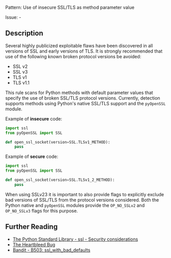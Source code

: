 Pattern: Use of insecure SSL/TLS as method parameter value

Issue: -

## Description

Several highly publicized exploitable flaws have been discovered in all
versions of SSL and early versions of TLS. It is strongly recommended that use
of the following known broken protocol versions be avoided:

  - SSL v2
  - SSL v3
  - TLS v1
  - TLS v1.1
  
This rule scans for Python methods with default parameter values that specify the use of broken SSL/TLS protocol versions. Currently,
detection supports methods using Python's native SSL/TLS support and the `pyOpenSSL` module.


Example of **insecure** code:

```python
import ssl
from pyOpenSSL import SSL

def open_ssl_socket(version=SSL.TLSv1_METHOD):
    pass
```

Example of **secure** code:

```python
import ssl
from pyOpenSSL import SSL

def open_ssl_socket(version=SSL.TLSv1_2_METHOD):
    pass
```

When using SSLv23 it is important to also provide flags to explicitly exclude bad versions of SSL/TLS from the protocol versions considered. Both the Python native and `pyOpenSSL` modules provide the `OP_NO_SSLv2` and `OP_NO_SSLv3` flags for this purpose.

## Further Reading

* [The Python Standard Library - ssl - Security considerations](https://docs.python.org/2/library/ssl.html#security-considerations)
* [The Heartbleed Bug](http://heartbleed.com)
* [Bandit - B503: ssl_with_bad_defaults](https://bandit.readthedocs.io/en/latest/plugins/b503_ssl_with_bad_defaults.html)
